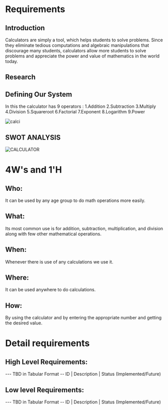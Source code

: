 # Requirements
## Introduction
Calculators are simply a tool, which helps students to solve problems. Since they eliminate tedious computations and algebraic manipulations that discourage many students, calculators allow more students to solve problems and appreciate the power and value of mathematics in the world today.

## Research


## Defining Our System
 In this the calculator has 9 operators :
 1.Addition 2.Subtraction 3.Multiply 4.Division 5.Squareroot 6.Factorial 7.Exponent 8.Logarithm 9.Power 
 
 ![calci](https://user-images.githubusercontent.com/80394921/114739213-513b5500-9d66-11eb-920b-667873c6d0ea.jpg)    
      
## SWOT ANALYSIS

![CALCULATOR](https://user-images.githubusercontent.com/80394921/114668527-799f6100-9d1e-11eb-8929-2c1b0e7e0c24.png)


# 4W&#39;s and 1&#39;H

## Who:

 It can be used by any age group to do math operations more easily.

## What:

Its most common use is for addition, subtraction, multiplication, and division along with few other mathematical operations.

## When:

Whenever there is use of any calculations we use it.

## Where:

It can be used anywhere to do calculations.

## How:

By using the calculator and by entering the appropriate number and getting the desired value.

# Detail requirements
## High Level Requirements:
--- TBD in Tabular Format 
-- ID | Description | Status (Implemented/Future)


##  Low level Requirements:
--- TBD in Tabular Format 
-- ID | Description | Status (Implemented/Future)
